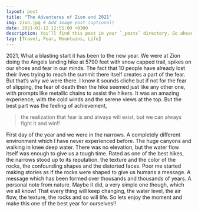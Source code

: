 ```yaml
---
layout: post
title: "The Adventures of Zion and 2021"
img: zion.jpg # Add image post (optional)
date: 2021-01-12 12:55:00 +0300
description: You’ll find this post in your `_posts` directory. Go ahead and edit it and re-build the site to see your changes. # Add post description (optional)
tag: [Travel, Fear, Mountains, Life]
---
```

2021, What a blasting start it has been to the new year. We were at Zion doing the Angels landing hike at 5790 feet with snow capped trail, spikes on our shoes and fear in our minds. The fact that 10 people have already lost their lives trying to reach the summit there itself creates a part of the fear. But that’s why we were there. I know it sounds cliche but if not for the fear of slipping, the fear of death then the hike seemed just like any other one, with prompts like metallic chains to assist the hikers. It was an amazing experience, with the cold winds and the serene views at the top. But the best part was the feeling of achievement, 
> the realization that fear is and always will exist, but we can always fight it and win!!

First day of the year and we were in the narrows. A completely different environment which I have never experienced before. The huge canyons and walking in knee deep water. There was no elevation, but the water flow itself was enough to give us a tough time. Rated as one of the best hikes, the narrows stood up to its reputation. the texture and the color of the rocks, the confounding shapes and the distorted faces. Poor me started making stories as if the rocks were shaped to give us humans a message. A message which has been formed over thousands and thousands of years. A personal note from nature. Maybe it did, a very simple one though, which we all know! That every thing will keep changing, the water level, the air flow, the texture, the rocks and so will life. So lets enjoy the moment and make this one of the best year for ourselves!!
